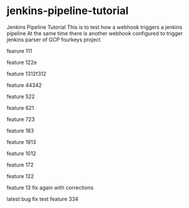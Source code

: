 # jenkins-pipeline-tutorial
Jenkins Pipeline Tutorial
 This is to test how a webhook triggers a jenkins pipeline
 At the same time there is another webhook configured to trigger jenkins parser of GCP fourkeys project 

fearure 111

feature 122e


feature 1312f312

feature 44342

feature 522

feature 621

feature 723

feature 183

feature 1913


feature 1012


feature 172


feature 122

feature 13 fix again with corrections

latest bug fix
test
feature 334
